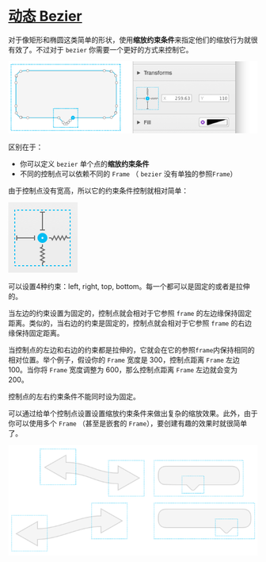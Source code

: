 # [动态 Bezier](_cover.md)

对于像矩形和椭圆这类简单的形状，使用**缩放约束条件**来指定他们的缩放行为就很有效了。不过对于 `bezier` 你需要一个更好的方式来控制它。

![动态 Bezier](./images/dynamicbezierexample.png)

区别在于：

- 你可以定义 `bezier` 单个点的**缩放约束条件**
- 不同的控制点可以依赖不同的 `Frame` （ `bezier` 没有单独的参照`Frame`）

由于控制点没有宽高，所以它的约束条件控制就相对简单：

![控制点](./images/controlpointconstraints.png)

可以设置4种约束：left, right, top, bottom。每一个都可以是固定的或者是拉伸的。

当左边的约束设置为固定的，控制点就会相对于它参照 `frame` 的左边缘保持固定距离。类似的，当右边的约束是固定的，控制点就会相对于它参照 `frame` 的右边缘保持固定距离。

当控制点的左边和右边的约束都是拉伸的，它就会在它的参照`frame`内保持相同的相对位置。举个例子，假设你的 `Frame` 宽度是 300，控制点距离 `Frame` 左边 100。当你将 `Frame` 宽度调整为 600，那么控制点距离 `Frame` 左边就会变为 200。

控制点的左右约束条件不能同时设为固定。

可以通过给单个控制点设置设置缩放约束条件来做出复杂的缩放效果。此外，由于你可以使用多个 `Frame` （甚至是嵌套的 `Frame`），要创建有趣的效果时就很简单了。

![动态效果](./images/dynamicbezierexample2.png)
